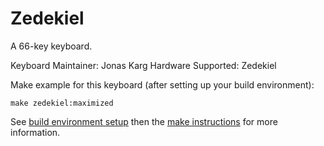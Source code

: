 Zedekiel
===

A 66-key keyboard.

Keyboard Maintainer: Jonas Karg
Hardware Supported: Zedekiel  

Make example for this keyboard (after setting up your build environment):

    make zedekiel:maximized

See [build environment setup](https://docs.qmk.fm/#/getting_started_build_tools) then the [make instructions](https://docs.qmk.fm/#/getting_started_make_guide) for more information.
